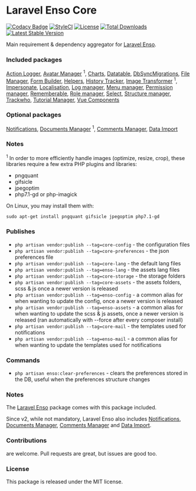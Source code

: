 <!--h-->
# Laravel Enso Core

[![Codacy Badge](https://api.codacy.com/project/badge/Grade/ba5e8fe6e1dc427590d9bad7721ca037)](https://www.codacy.com/app/laravel-enso/Core?utm_source=github.com&amp;utm_medium=referral&amp;utm_content=laravel-enso/Core&amp;utm_campaign=Badge_Grade)
[![StyleCI](https://styleci.io/repos/85807594/shield?branch=master)](https://styleci.io/repos/85807594)
[![License](https://poser.pugx.org/laravel-enso/core/license)](https://packagist.org/packages/laravel-enso/core)
[![Total Downloads](https://poser.pugx.org/laravel-enso/core/downloads)](https://packagist.org/packages/laravel-enso/core)
[![Latest Stable Version](https://poser.pugx.org/laravel-enso/core/version)](https://packagist.org/packages/laravel-enso/core)
<!--/h-->

Main requirement & dependency aggregator for [Laravel Enso](https://github.com/laravel-enso/Enso).

### Included packages

[Action Logger](https://github.com/laravel-enso/ActionLogger), [Avatar Manager](https://github.com/laravel-enso/AvatarManager) <sup>1</sup>, [Charts](https://github.com/laravel-enso/Charts), [Datatable](https://github.com/laravel-enso/DataTable), [DbSyncMigrations](https://github.com/laravel-enso/DbSyncMigrations), [File Manager](https://github.com/laravel-enso/FileManager), [Form Builder](https://github.com/laravel-enso/FormBuilder), [Helpers](https://github.com/laravel-enso/Helpers), [History Tracker](https://github.com/laravel-enso/HistoryTracker), [Image Transformer](https://github.com/laravel-enso/ImageTransformer) <sup>1</sup>, [Impersonate](https://github.com/laravel-enso/Impersonate), [Localisation](https://github.com/laravel-enso/Localisation), [Log manager](https://github.com/laravel-enso/LogManager), [Menu manager](https://github.com/laravel-enso/MenuManager), [Permission manager](https://github.com/laravel-enso/PermissionManager), [Rememberable](https://github.com/laravel-enso/Rememberable), [Role manager](https://github.com/laravel-enso/RoleManager), [Select](https://github.com/laravel-enso/Select), [Structure manager](https://github.com/laravel-enso/StructureManager), [Trackwho](https://github.com/laravel-enso/TrackWho), [Tutorial Manager](https://github.com/laravel-enso/TutorialManager), [Vue Components](https://github.com/laravel-enso/VueComponents)

### Optional packages

[Notifications](https://github.com/laravel-enso/Notifications), [Documents Manager](https://github.com/laravel-enso/DocumentsManager) <sup>1</sup>, [Comments Manager](https://github.com/laravel-enso/CommentsManager), [Data Import](https://github.com/laravel-enso/DataImport)


### Notes

<sup>1</sup> In order to more efficiently handle images (optimize, resize, crop), these libraries require a few extra PHP plugins and libraries:
- pngquant
- gifsicle
- jpegoptim
- php7.1-gd or php-imagick

On Linux, you may install them with: 
```
sudo apt-get install pngquant gifsicle jpegoptim php7.1-gd
```

### Publishes

- `php artisan vendor:publish --tag=core-config` - the configuration files
- `php artisan vendor:publish --tag=core-preferences` - the json preferences file
- `php artisan vendor:publish --tag=core-lang` - the default lang files
- `php artisan vendor:publish --tag=enso-lang` - the assets lang files
- `php artisan vendor:publish --tag=core-storage` - the storage folders
- `php artisan vendor:publish --tag=core-assets` - the assets folders, scss & js
once a newer version is released
- `php artisan vendor:publish --tag=enso-config` - a common alias for when wanting to update the config,
once a newer version is released
- `php artisan vendor:publish --tag=enso-assets` - a common alias for when wanting to update the scss & js assets,
once a newer version is released (ran automatically with --force after every composer install)
- `php artisan vendor:publish --tag=core-mail` - the templates used for notifications
- `php artisan vendor:publish --tag=enso-mail` - a common alias for when wanting to update the templates 
used for notifications

### Commands
- `php artisan enso:clear-preferences` - clears the preferences stored in the DB, 
useful when the preferences structure changes  

### Notes

The [Laravel Enso](https://github.com/laravel-enso/Enso) package comes with this package included.

Since v2, while not mandatory, Laravel Enso also includes 
[Notifications](https://github.com/laravel-enso/Notifications), 
[Documents Manager](https://github.com/laravel-enso/DocumentsManager), 
[Comments Manager](https://github.com/laravel-enso/CommentsManager) 
and [Data Import](https://github.com/laravel-enso/DataImport).

<!--h-->
### Contributions

are welcome. Pull requests are great, but issues are good too.

### License

This package is released under the MIT license.
<!--/h-->